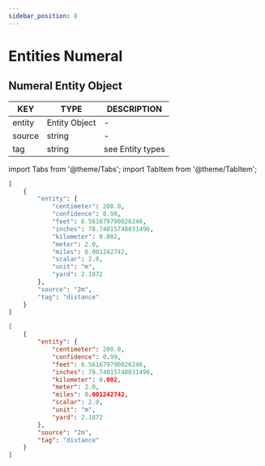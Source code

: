 ```yaml
---
sidebar_position: 8
---
```


# Entities Numeral

## Numeral Entity Object

| KEY    	| TYPE          	| DESCRIPTION      	|
|--------	|---------------	|------------------	|
| entity 	| Entity Object 	| -                	|
| source 	| string        	| -                	|
| tag    	| string        	| see Entity types 	|

import Tabs from '@theme/Tabs';
import TabItem from '@theme/TabItem';

<Tabs>
<TabItem value="py" label="Python">

```py
[
    {
        "entity": {
            "centimeter": 200.0,
            "confidence": 0.99,
            "feet": 6.561679790026246,
            "inches": 78.74015748031496,
            "kilometer": 0.002,
            "meter": 2.0,
            "miles": 0.001242742,
            "scalar": 2.0,
            "unit": "m",
            "yard": 2.1872
        },
        "source": "2m",
        "tag": "distance"
    }
]
```

</TabItem>
<TabItem value="json" label="JSON">

```json
[
    {
        "entity": {
            "centimeter": 200.0,
            "confidence": 0.99,
            "feet": 6.561679790026246,
            "inches": 78.74015748031496,
            "kilometer": 0.002,
            "meter": 2.0,
            "miles": 0.001242742,
            "scalar": 2.0,
            "unit": "m",
            "yard": 2.1872
        },
        "source": "2m",
        "tag": "distance"
    }
]
```

</TabItem>
</Tabs>